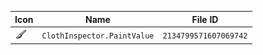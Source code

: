 | Icon | Name | File ID |
| ---  | ---  | ---     |
| ![](ClothInspector.PaintValue.png) | `ClothInspector.PaintValue` | `2134799571607069742` |
